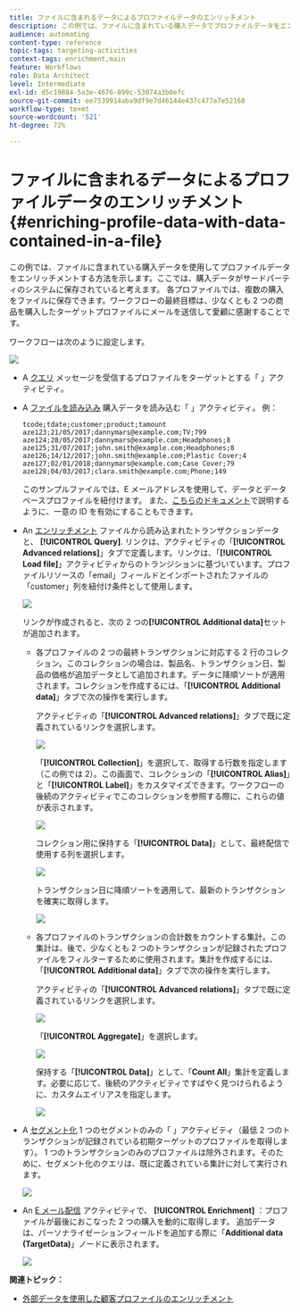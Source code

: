 ```yaml
---
title: ファイルに含まれるデータによるプロファイルデータのエンリッチメント
description: この例では、ファイルに含まれている購入データでプロファイルデータをエンリッチメントする方法を示します。
audience: automating
content-type: reference
topic-tags: targeting-activities
context-tags: enrichment,main
feature: Workflows
role: Data Architect
level: Intermediate
exl-id: d5c19884-5a3e-4676-899c-53074a3b0efc
source-git-commit: ee7539914aba9df9e7d46144e437c477a7e52168
workflow-type: tm+mt
source-wordcount: '521'
ht-degree: 72%

---
```


# ファイルに含まれるデータによるプロファイルデータのエンリッチメント {#enriching-profile-data-with-data-contained-in-a-file}

この例では、ファイルに含まれている購入データを使用してプロファイルデータをエンリッチメントする方法を示します。ここでは、購入データがサードパーティのシステムに保存されていると考えます。 各プロファイルでは、複数の購入をファイルに保存できます。ワークフローの最終目標は、少なくとも 2 つの商品を購入したターゲットプロファイルにメールを送信して愛顧に感謝することです。

ワークフローは次のように設定します。

![](assets/enrichment_example_workflow.png)

* A [クエリ](../../automating/using/query.md) メッセージを受信するプロファイルをターゲットとする「 」アクティビティ。
* A [ファイルを読み込み](../../automating/using/load-file.md) 購入データを読み込む「 」アクティビティ。 例：

  ```
  tcode;tdate;customer;product;tamount
  aze123;21/05/2017;dannymars@example.com;TV;799
  aze124;28/05/2017;dannymars@example.com;Headphones;8
  aze125;31/07/2017;john.smith@example.com;Headphones;8
  aze126;14/12/2017;john.smith@example.com;Plastic Cover;4
  aze127;02/01/2018;dannymars@example.com;Case Cover;79
  aze128;04/03/2017;clara.smith@example.com;Phone;149
  ```

  このサンプルファイルでは、E メールアドレスを使用して、データとデータベースプロファイルを紐付けます。 また、[こちらのドキュメント](../../developing/using/configuring-the-resource-s-data-structure.md#generating-a-unique-id-for-profiles-and-custom-resources)で説明するように、一意の ID を有効にすることもできます。

* An [エンリッチメント](../../automating/using/enrichment.md) ファイルから読み込まれたトランザクションデータと、 **[!UICONTROL Query]**. リンクは、アクティビティの「**[!UICONTROL Advanced relations]**」タブで定義します。リンクは、「**[!UICONTROL Load file]**」アクティビティからのトランジションに基づいています。プロファイルリソースの「email」フィールドとインポートされたファイルの「customer」列を紐付け条件として使用します。

  ![](assets/enrichment_example_workflow2.png)

  リンクが作成されると、次の 2 つの&#x200B;**[!UICONTROL Additional data]**&#x200B;セットが追加されます。

   * 各プロファイルの 2 つの最終トランザクションに対応する 2 行のコレクション。このコレクションの場合は、製品名、トランザクション日、製品の価格が追加データとして追加されます。データに降順ソートが適用されます。コレクションを作成するには、「**[!UICONTROL Additional data]**」タブで次の操作を実行します。

     アクティビティの「**[!UICONTROL Advanced relations]**」タブで既に定義されているリンクを選択します。

     ![](assets/enrichment_example_workflow3.png)

     「**[!UICONTROL Collection]**」を選択して、取得する行数を指定します（この例では 2）。この画面で、コレクションの「**[!UICONTROL Alias]**」と「**[!UICONTROL Label]**」をカスタマイズできます。ワークフローの後続のアクティビティでこのコレクションを参照する際に、これらの値が表示されます。

     ![](assets/enrichment_example_workflow4.png)

     コレクション用に保持する「**[!UICONTROL Data]**」として、最終配信で使用する列を選択します。

     ![](assets/enrichment_example_workflow6.png)

     トランザクション日に降順ソートを適用して、最新のトランザクションを確実に取得します。

     ![](assets/enrichment_example_workflow7.png)

   * 各プロファイルのトランザクションの合計数をカウントする集計。この集計は、後で、少なくとも 2 つのトランザクションが記録されたプロファイルをフィルターするために使用されます。集計を作成するには、「**[!UICONTROL Additional data]**」タブで次の操作を実行します。

     アクティビティの「**[!UICONTROL Advanced relations]**」タブで既に定義されているリンクを選択します。

     ![](assets/enrichment_example_workflow3.png)

     「**[!UICONTROL Aggregate]**」を選択します。

     ![](assets/enrichment_example_workflow8.png)

     保持する「**[!UICONTROL Data]**」として、「**Count All**」集計を定義します。必要に応じて、後続のアクティビティですばやく見つけられるように、カスタムエイリアスを指定します。

     ![](assets/enrichment_example_workflow9.png)

* A [セグメント化](../../automating/using/segmentation.md) 1 つのセグメントのみの「 」アクティビティ（最低 2 つのトランザクションが記録されている初期ターゲットのプロファイルを取得します）。 1 つのトランザクションのみのプロファイルは除外されます。そのために、セグメント化のクエリは、既に定義されている集計に対して実行されます。

  ![](assets/enrichment_example_workflow5.png)

* An [E メール配信](../../automating/using/email-delivery.md) アクティビティで、 **[!UICONTROL Enrichment]** ：プロファイルが最後におこなった 2 つの購入を動的に取得します。 追加データは、パーソナライゼーションフィールドを追加する際に「**Additional data (TargetData)**」ノードに表示されます。

  ![](assets/enrichment_example_workflow10.png)

**関連トピック：**

* [外部データを使用した顧客プロファイルのエンリッチメント](https://helpx.adobe.com/jp/campaign/kb/simplify-campaign-management.html#Managedatatofuelengagingexperiences)
